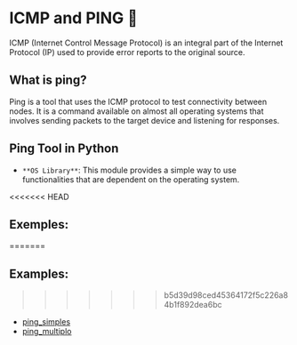 # ICMP and PING 🏓

ICMP (Internet Control Message Protocol) is an integral part of the Internet Protocol (IP) used to provide error reports to the original source. 

## What is ping?

Ping is a tool that uses the ICMP protocol to test connectivity between nodes. It is a command available on almost all operating systems that involves sending packets to the target device and listening for responses.

## Ping Tool in Python

- `**OS Library**`: This module provides a simple way to use functionalities that are dependent on the operating system.

<<<<<<< HEAD
## Exemples:
=======
## Examples:
>>>>>>> b5d39d98ced45364172f5c226a84b1f892dea6bc
- [ping_simples](./simpleping.py)
- [ping_multiplo](./multipleping.py)
